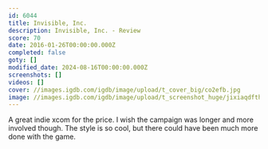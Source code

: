 ```yaml
---
id: 6044
title: Invisible, Inc.
description: Invisible, Inc. - Review
score: 70
date: 2016-01-26T00:00:00.000Z
completed: false
goty: []
modified_date: 2024-08-16T00:00:00.000Z
screenshots: []
videos: []
cover: //images.igdb.com/igdb/image/upload/t_cover_big/co2efb.jpg
image: //images.igdb.com/igdb/image/upload/t_screenshot_huge/jixiaqdfthtfxthaghci.jpg
---
```

A great indie xcom for the price. I wish the campaign was longer and more involved though. The style is so cool, but there could have been much more done with the game.
